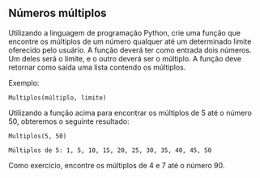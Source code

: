 ## Números múltiplos
Utilizando a linguagem de programação Python, crie uma função que encontre os múltiplos de um número qualquer até um determinado limite
oferecido pelo usuário.
A função deverá ter como entrada dois números. Um deles será o limite, e o outro deverá ser o múltiplo.
A função deve retornar como saída uma lista contendo os múltiplos.

Exemplo:
```
Multiplos(múltiplo, limite)
```
Utilizando a função acima para encontrar os múltiplos de 5 até o número 50, obteremos o seguinte resultado:
```
Multiplos(5, 50)

Múltiplos de 5: 1, 5, 10, 15, 20, 25, 30, 35, 40, 45, 50

```
Como exercício, encontre os múltiplos de 4 e 7 até o número 90.